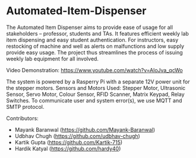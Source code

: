 # Automated-Item-Dispenser

The Automated Item Dispenser aims to provide ease of usage for all stakeholders – professor, students and TAs. It features efficient weekly lab item dispensing and easy student authentication. For instructors, easy restocking of machine and well as alerts on malfunctions and low supply provide easy usage. The project thus streamlines the process of issuing weekly lab equipment for all involved.

Video Demonstration: https://www.youtube.com/watch?v=AloJva_qcWo

The system is powered by a Rasperry Pi with a separate 12V power unit for the stepper motors. Sensors and Motors Used: Stepper Motor, Ultrasonic Sensor, Servo Motor, Colour Sensor, RFID Scanner, Matrix Keypad, Relay Switches. To communicate user and system error(s), we use MQTT and SMTP protocol.

Contributors: 
- Mayank Baranwal (https://github.com/Mayank-Baranwal)
- Udbhav Chugh (https://github.com/udbhav-chugh)
- Kartik Gupta (https://github.com/Kartik-715)
- Hardik Katyal (https://github.com/hardy40)
